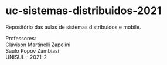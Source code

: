 # uc-sistemas-distribuidos-2021
Repositório das aulas de sistemas distribuidos e mobile.

Professores:\
Clávison Martinelli Zapelini\
Saulo Popov Zambiasi\
UNISUL - 2021-2

